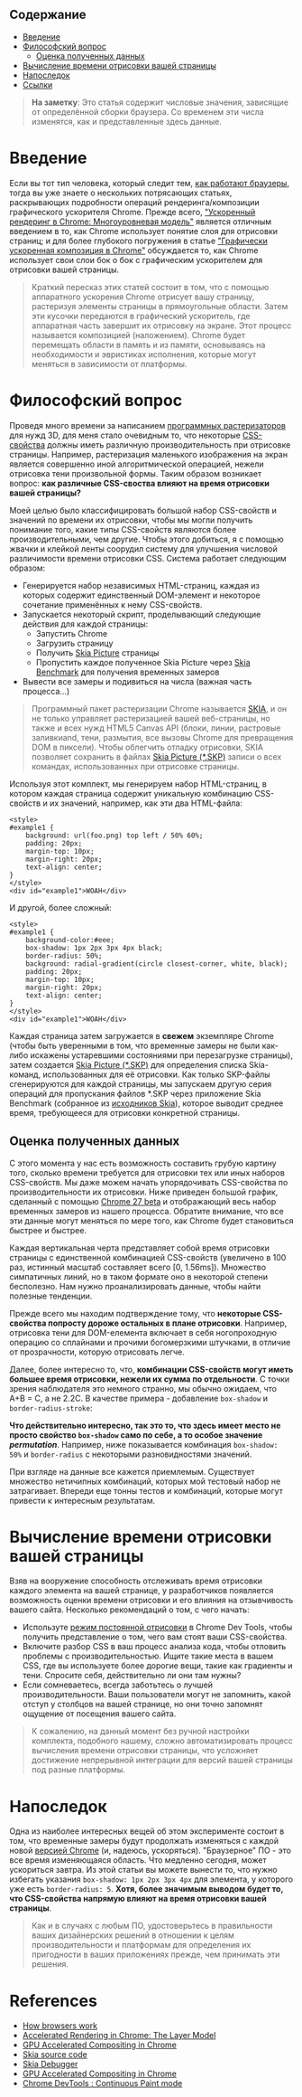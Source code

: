 ## Содержание
- [Введение](#introduction)
- [Философский вопрос](#the-philosophical-question)
  - [Оценка полученных данных](#evaluating-the-data)
- [Вычисление времени отрисовки вашей страницы](#finding-your-page-render-weight)
- [Напоследок](#final-thoughts)
- [Ссылки](#references)

> **На заметку**: Это статья содержит числовые значения, зависящие от 
определённой сборки браузера. Со временем эти числа изменятся, как и 
представленные здесь данные.

<a id="introduction"></a>
# Введение

Если вы тот тип человека, который следит тем, [как работают браузеры][1], 
тогда вы уже знаете о нескольких потрясающих статьях, раскрывающих подробности 
операций рендеринга/композиции графического ускорителя Chrome. Прежде всего, 
["Ускоренный рендеринг в Chrome: Многоуровневая модель"][2] является отличным 
введением в то, как Chrome использует понятие слоя для отрисовки страниц; и 
для более глубокого погружения в статье 
["Графически ускоренная композиция в Chrome"][3] обсуждается то, как Chrome 
использует свои слои бок о бок с графическим ускорителем для отрисовки вашей 
страницы.

> Краткий пересказ этих статей состоит в том, что с помощью аппаратного 
ускорения Chrome отрисует вашу страницу, растеризуя элементы страницы в 
прямоугольные области. Затем эти кусочки передаются в графический ускоритель, 
где аппаратная часть завершит их отрисовку на экране. Этот процесс называется 
композицией (наложением). Chrome будет перемещать области в память и из 
памяти, основываясь на необходимости и эвристиках исполнения, которые могут 
меняться в зависимости от платформы.

<a id="the-philosophical-question"></a>
# Философский вопрос

Проведя много времени за написанием [программных растеризаторов][4] для нужд 
3D, для меня стало очевидным то, что некоторые [CSS-свойства][5] должны иметь 
различную производительность при отрисовке страницы. Например, растеризация 
маленького изображения на экран является совершенно иной алгоритмической 
операцией, нежели отрисовка тени произвольной формы. Таким образом возникает 
вопрос: **как различные CSS-своства влияют на время отрисовки вашей 
страницы?**

Моей целью было классифицировать большой набор CSS-свойств и значений по 
времени их отрисовки, чтобы мы могли получить понимание того, какие типы 
CSS-свойств являются более производительными, чем другие. Чтобы этого 
добиться, я с помощью жвачки и клейкой ленты соорудил систему для улучшения 
числовой различимости времени отрисовки CSS. Система работает следующим 
образом:

- Генерируется набор независимых HTML-страниц, каждая из которых содержит 
единственный DOM-элемент и некоторое сочетание применённых к нему CSS-свойств.
- Запускается некоторый скрипт, проделывающий следующие действия для каждой 
страницы:
  - Запустить Chrome
  - Загрузить страницу
  - Получить [Skia Picture][6] страницы
  - Пропустить каждое полученное Skia Picture через [Skia Benchmark][6] для 
  получения временных замеров
- Вывести все замеры и подивиться на числа (важная часть процесса...)

> Программный пакет растеризации Chrome называется [SKIA][7], и он не только 
управляет растеризацией вашей веб-страницы, но также и всех нужд HTML5 Canvas 
API (блоки, линии, растровые заливкиand, тени, размытия, все вызовы Chrome 
для превращения DOM в пиксели). Чтобы облегчить отладку отрисовки, SKIA 
позволяет сохранить в файлах [Skia Picture (*.SKP)][6] записи о всех командах, 
использованных при отрисовке страницы.

Используя этот комплект, мы генерируем набор HTML-страниц, в котором каждая 
страница содержит уникальную комбинацию CSS-свойств и их значений, например, 
как эти два HTML-файла:

    <style>
    #example1 {
        background: url(foo.png) top left / 50% 60%;
        padding: 20px; 
        margin-top: 10px;
        margin-right: 20px; 
        text-align: center;
    }
    </style>
    <div id="example1">WOAH</div>

И другой, более сложный:

    <style>
    #example1 {
        background-color:#eee;
        box-shadow: 1px 2px 3px 4px black;
        border-radius: 50%;
        background: radial-gradient(circle closest-corner, white, black);
        padding: 20px; 
        margin-top: 10px;
        margin-right: 20px; 
        text-align: center;
    }
    </style>
    <div id="example1">WOAH</div>

Каждая страница затем загружается в **свежем** экземпляре Chrome (чтобы быть 
уверенными в том, что временные замеры не были как-либо искажены устаревшими 
состояниями при перезагрузке страницы), затем создается 
[Skia Picture (*.SKP)][6] для определения списка Skia-команд, использованных 
для её отрисовки. Как только SKP-файлы сгенерируются для каждой страницы, мы 
запускаем другую серия операций для пропускания файлов *.SKP через приложение 
Skia Benchmark (собранное из [исходников Skia][8]), которое выводит среднее 
время, требующееся для отрисовки конкретной страницы.

## Оценка полученных данных

С этого момента у нас есть возможность составить грубую картину того, сколько 
времени требуется для отрисовки тех или иных наборов CSS-свойств. Мы даже 
можем начать упорядочивать CSS-свойства по производительности их отрисовки. 
Ниже приведен большой график, сделанный с помощью [Chrome 27 beta][9] и 
отображающий весь набор временных замеров из нашего процесса. Обратите 
внимание, что все эти данные могут меняться по мере того, как Chrome будет 
становиться быстрее и быстрее.

<!-- Image here -->

Каждая вертикальная черта представляет собой время отрисовки страницы с 
единственной комбинацией CSS-свойств (увеличено в 100 раз, истинный масштаб 
составляет всего [0, 1.56ms]). Множество симпатичных линий, но в таком 
формате оно в некоторой степени бесполезно. Нам нужно проанализировать 
данные, чтобы найти полезные тенденции.

Прежде всего мы находим подтверждение тому, что **некоторые CSS-свойства 
попросту дороже остальных в плане отрисовки**. Например, отрисовка тени для 
DOM-елемента включает в себя ногопроходную операцию со сплайнами и прочими 
богомерзкими штучками, в отличие от прозрачности, которую отрисовать легче.

<!-- Image here -->

Далее, более интересно то, что, **комбинации CSS-свойств могут иметь большее 
время отрисовки, нежели их сумма по отдельности**. С точки зрения наблюдателя 
это немного странно, мы обычно ожидаем, что A+B = C, а не 2.2C. В качестве 
примера - добавление `box-shadow` и `border-radius-stroke`:

<!-- Image here -->

**Что действительно интересно, так это то, что здесь имеет место не просто 
свойство `box-shadow` само по себе, а то особое значение *permutation***. 
Например, ниже показывается комбинация `box-shadow: 50%` и `border-radius` с 
некоторыми разновидностями значений.

<!-- Image here -->

При взгляде на данные все кажется приемлемым. Существует множество нетичипных 
комбинаций, которых мой тестовый набор не затрагивает. Впереди еще тонны 
тестов и комбинаций, которые могут привести к интересным результатам.

<a id="finding-your-page-render-weight"></a>
# Вычисление времени отрисовки вашей страницы

Взяв на вооружение способность отслеживать время отрисовки каждого элемента 
на вашей странице, у разработчиков появляется возможность оценки времени 
отрисовки и его влияния на отзывчивость вашего сайта. Несколько рекомендаций 
о том, с чего начать:

- Используте [режим постоянной отрисовки][10] в Chrome Dev Tools, чтобы 
получить представление о том, чего вам стоят ваши CSS-свойства.
- Включите разбор CSS в ваш процесс анализа кода, чтобы отловить проблемы с 
производительностью. Ищите такие места в вашем CSS, где вы используете более 
дорогие вещи, такие как градиенты и тени. Спросите себя, действительно ли они 
там нужны?
- Если сомневаетесь, всегда заботьтесь о лучшей производительности. Ваши 
пользователи могут не запомнить, какой отступ у столбцов на вашей странице, 
но они точно запомнят ощущение от посещения вашего сайта.

> К сожалению, на данный момент без ручной настройки комплекта, подобного 
нашему, сложно автоматизировать процесс вычисления времени отрисовки 
страницы, что усложняет достижение непрерывной интеграции для версий вашей 
страницы под разные платформы.

<a id="final-thoughts"></a>
# Напоследок

Одна из наиболее интересных вещей об этом эксперименте состоит в том, что 
временные замеры будут продолжать изменяться с каждой новой 
[версией Chrome][11] (и, надеюсь, ускоряться). "Браузерное" ПО - это все 
время изменяющаяся область. Что медленно сегодня, может ускориться завтра. 
Из этой статьи вы можете вынести то, что нужно избегать указания 
`box-shadow: 1px 2px 3px 4px` для элемента, у которого уже есть 
`border-radius: 5`. **Хотя, более значимым выводом будет то, что CSS-свойства 
напрямую влияют на время отрисовки вашей страницы**.

> Как и в случаях с любым ПО, удостоверьтесь в правильности ваших 
дизайнерских решений в отношении к целям производительности и платформам для 
определения их пригодности в ваших приложениях прежде, чем принимать эти 
решения.

<a id="references"></a>
# References

- [How browsers work][1]
- [Accelerated Rendering in Chrome: The Layer Model][2]
- [GPU Accelerated Compositing in Chrome][3]
- [Skia source code][8]
- [Skia Debugger][6]
- [GPU Accelerated Compositing in Chrome][3]
- [Chrome DevTools : Continuous Paint mode][10]

[1]: http://www.html5rocks.com/en/tutorials/internals/howbrowserswork/
[2]: http://www.html5rocks.com/en/tutorials/speed/layers/
[3]: http://www.chromium.org/developers/design-documents/gpu-accelerated-compositing-in-chrome
[4]: http://en.wikipedia.org/wiki/Software_rendering
[5]: http://docs.webplatform.org/wiki/css/properties
[6]: https://sites.google.com/site/skiadocs/developer-documentation/skia-debugger
[7]: http://www.chromium.org/developers/design-documents/graphics-and-skia
[8]: https://code.google.com/p/skia/
[9]: https://www.google.com/intl/en/chrome/browser/beta.html
[10]: http://updates.html5rocks.com/2013/02/Profiling-Long-Paint-Times-with-DevTools-Continuous-Painting-Mode
[11]: https://www.google.com/intl/en/chrome/browser/beta.html
